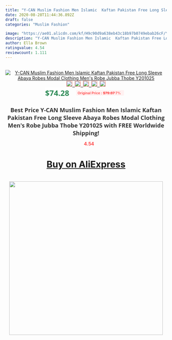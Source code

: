 ```yaml
---
title: "Y-CAN Muslim Fashion Men Islamic  Kaftan Pakistan Free Long Sleeve Abaya Robes  Modal Clothing Men's Robe Jubba Thobe Y201025"
date: 2020-08-28T11:44:36.892Z
draft: false
categories: "Muslim Fashion"

image: "https://ae01.alicdn.com/kf/H9c90d9a638eb43c18b97b0749ebab26cF/Y-CAN-Muslim-Fashion-Men-Islamic-Kaftan-Pakistan-Free-Long-Sleeve-Abaya-Robes-Modal-Clothing-Men.jpg"
description: "Y-CAN Muslim Fashion Men Islamic  Kaftan Pakistan Free Long Sleeve Abaya Robes  Modal Clothing Men's Robe Jubba Thobe Y201025"
author: Ella Brown
ratingvalue: 4.54
reviewcount: 1.111
---
```

<br>
<div style="text-align: center;">
<a href="https://s.click.aliexpress.com/e/_AAwmzX" target="_blank" rel="nofollow noopener noreferrer"><img alt="Y-CAN Muslim Fashion Men Islamic  Kaftan Pakistan Free Long Sleeve Abaya Robes  Modal Clothing Men's Robe Jubba Thobe Y201025" class="magnifier-image" src="https://ae01.alicdn.com/kf/H9c90d9a638eb43c18b97b0749ebab26cF/Y-CAN-Muslim-Fashion-Men-Islamic-Kaftan-Pakistan-Free-Long-Sleeve-Abaya-Robes-Modal-Clothing-Men.jpg_640x640.jpg">
<br>
<img style="border:1px solid salmon" src="https://ae01.alicdn.com/kf/H9c90d9a638eb43c18b97b0749ebab26cF/Y-CAN-Muslim-Fashion-Men-Islamic-Kaftan-Pakistan-Free-Long-Sleeve-Abaya-Robes-Modal-Clothing-Men.jpg_120x120.jpg">&nbsp;&nbsp;<img style="border:1px solid salmon" src="https://ae01.alicdn.com/kf/Hc58b60abdacb4a6294a5bdab76d6acd6p/Y-CAN-Muslim-Fashion-Men-Islamic-Kaftan-Pakistan-Free-Long-Sleeve-Abaya-Robes-Modal-Clothing-Men.jpg_120x120.jpg">&nbsp;&nbsp;<img style="border:1px solid salmon" src="https://ae01.alicdn.com/kf/H35bd18f725824df2b50c2735ad636d20A/Y-CAN-Muslim-Fashion-Men-Islamic-Kaftan-Pakistan-Free-Long-Sleeve-Abaya-Robes-Modal-Clothing-Men.jpg_120x120.jpg">&nbsp;&nbsp;<img style="border:1px solid salmon" src="https://ae01.alicdn.com/kf/H05fd4b41ae904342aa555bba4c92d57aB/Y-CAN-Muslim-Fashion-Men-Islamic-Kaftan-Pakistan-Free-Long-Sleeve-Abaya-Robes-Modal-Clothing-Men.jpg_120x120.jpg">&nbsp;&nbsp;<img style="border:1px solid salmon" src="https://ae01.alicdn.com/kf/H84c96ca5c7634f8d9ebd8d50b2a7dfe57/Y-CAN-Muslim-Fashion-Men-Islamic-Kaftan-Pakistan-Free-Long-Sleeve-Abaya-Robes-Modal-Clothing-Men.jpg_120x120.jpg"></a></div><br0>
<div style="text-align: center;"><span style="background-color: white; border: 0px; box-sizing: border-box; color: seagreen; display: inline-block; font-family: &quot;open sans&quot; , &quot;arial&quot; , &quot;helvetica&quot; , sans-serif , &quot;heiti&quot;; font-size: 24px; font-stretch: inherit; font-weight: 700; line-height: inherit; margin: 0px 10px 0px 0px; padding: 0px; vertical-align: middle;">$74.28 </span>
<span style="background: rgb(255 , 241 , 241); border-radius: 3px; border: 0px; box-sizing: border-box; color: #ff4747; display: inline-block; font-family: inherit; font-size: 12px; font-stretch: inherit; font-style: inherit; font-variant: inherit; font-weight: 600; line-height: inherit; margin: 0px; padding: 2px 5px; transform: scale(0.9); vertical-align: middle;">Original Price : <b style="text-decoration: line-through;">$79.87 </b> 7%&nbsp;&nbsp;</span></div>
<h1 style="color: #333333; display: inline-block; font-family: &quot;open sans&quot; , &quot;arial&quot; , &quot;helvetica&quot; , sans-serif , &quot;heiti&quot;; font-size: 18px; font-stretch: inherit; font-weight: 700; text-align: center;">Best Price Y-CAN Muslim Fashion Men Islamic  Kaftan Pakistan Free Long Sleeve Abaya Robes  Modal Clothing Men's Robe Jubba Thobe Y201025 with FREE Worldwide Shipping!</h1>
<div style="color: #ff4747; text-align: center;">
<img src="https://4.bp.blogspot.com/-M0ZcTcb-5uY/XleCXlxnR4I/AAAAAAAAAEc/OrjgMkXV1oMQFaCRZj5HQwOCBcu3w1FegCPcBGAYYCw/s1600/star.png" style="height: 15px;">&nbsp;<b>4.54</b></div>
<div class="button_cont" align="center"><a class="buynow_a" href="https://s.click.aliexpress.com/e/_AAwmzX" target="_blank" rel="nofollow noopener noreferrer"><H1>Buy on AliExpress</H1></a></div><br>
<div class="separator" style="clear: both; text-align: center;">
<img src="https://lh3.googleusercontent.com/-pTy5HemUv9M/XlePHvY0dAI/AAAAAAAAAE4/0nX5iRUoIWY8eMW9Dpxeirr157OZliDIgCLcBGAsYHQ/s1600/badge.gif" width="480">
</div>
